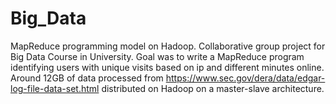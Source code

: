 # Big_Data
MapReduce programming model on Hadoop.
Collaborative group project for Big Data Course in University. Goal was to write a MapReduce program identifying users with unique visits based on ip and different minutes online.
Around 12GB of data processed from https://www.sec.gov/dera/data/edgar-log-file-data-set.html distributed on Hadoop on a master-slave architecture.
